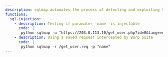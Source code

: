 ```yaml
---
description: sqlmap automates the process of detecting and exploiting SQL injection flaws and taking over of database servers.
functions:
  sql-injection:
    - description: Testing if paramater `name` is injectable
      code: |
       python sqlmap -u "https://203.0.113.10/get_user.php?id=0&lang=en&name=*"
    - description: Using a saved request intercepted by Burp Suite
      code: |
       python sqlmap -r /get_user.req -p "name"
---
```


